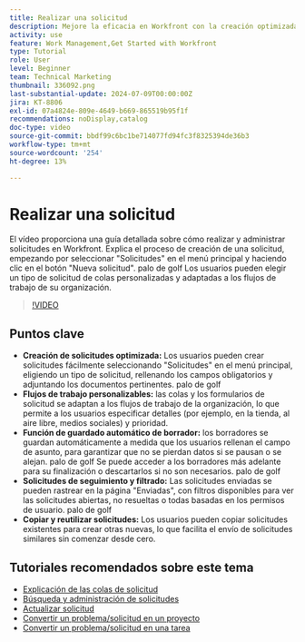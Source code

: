 ```yaml
---
title: Realizar una solicitud
description: Mejore la eficacia en Workfront con la creación optimizada de solicitudes, los flujos de trabajo personalizables, el guardado automático de borradores, las herramientas de seguimiento y filtrado, y la capacidad de copiar y reutilizar solicitudes.
activity: use
feature: Work Management,Get Started with Workfront
type: Tutorial
role: User
level: Beginner
team: Technical Marketing
thumbnail: 336092.png
last-substantial-update: 2024-07-09T00:00:00Z
jira: KT-8806
exl-id: 07a4824e-809e-4649-b669-865519b95f1f
recommendations: noDisplay,catalog
doc-type: video
source-git-commit: bbdf99c6bc1be714077fd94fc3f8325394de36b3
workflow-type: tm+mt
source-wordcount: '254'
ht-degree: 13%

---
```


# Realizar una solicitud

El vídeo proporciona una guía detallada sobre cómo realizar y administrar solicitudes en Workfront. Explica el proceso de creación de una solicitud, empezando por seleccionar &quot;Solicitudes&quot; en el menú principal y haciendo clic en el botón &quot;Nueva solicitud&quot;. palo de golf Los usuarios pueden elegir un tipo de solicitud de colas personalizadas y adaptadas a los flujos de trabajo de su organización.

>[!VIDEO](https://video.tv.adobe.com/v/3413113/?quality=12&learn=on&enablevpops=1&captions=spa)

## Puntos clave

* **Creación de solicitudes optimizada:** Los usuarios pueden crear solicitudes fácilmente seleccionando &quot;Solicitudes&quot; en el menú principal, eligiendo un tipo de solicitud, rellenando los campos obligatorios y adjuntando los documentos pertinentes. palo de golf
* **Flujos de trabajo personalizables:** las colas y los formularios de solicitud se adaptan a los flujos de trabajo de la organización, lo que permite a los usuarios especificar detalles (por ejemplo, en la tienda, al aire libre, medios sociales) y prioridad.
* **Función de guardado automático de borrador:** los borradores se guardan automáticamente a medida que los usuarios rellenan el campo de asunto, para garantizar que no se pierdan datos si se pausan o se alejan. palo de golf Se puede acceder a los borradores más adelante para su finalización o descartarlos si no son necesarios. palo de golf
* **Solicitudes de seguimiento y filtrado:** Las solicitudes enviadas se pueden rastrear en la página &quot;Enviadas&quot;, con filtros disponibles para ver las solicitudes abiertas, no resueltas o todas basadas en los permisos de usuario. palo de golf
* **Copiar y reutilizar solicitudes:** Los usuarios pueden copiar solicitudes existentes para crear otras nuevas, lo que facilita el envío de solicitudes similares sin comenzar desde cero.

## Tutoriales recomendados sobre este tema

* [Explicación de las colas de solicitud](/help/manage-work/request-queues/understand-request-queues.md)
* [Búsqueda y administración de solicitudes](/help/manage-work/issues-requests/find-requests.md)
* [Actualizar solicitud](/help/manage-work/issues-requests/update-a-request.md)
* [Convertir un problema/solicitud en un proyecto](/help/manage-work/issues-requests/create-a-project-from-a-request.md)
* [Convertir un problema/solicitud en una tarea](/help/manage-work/issues-requests/convert-issues-to-other-work-items.md)
